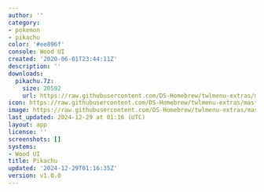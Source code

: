 ```yaml
---
author: ''
category:
- pokemon
- pikachu
color: '#ee896f'
console: Wood UI
created: '2020-06-01T23:44:11Z'
description: ''
downloads:
  pikachu.7z:
    size: 20592
    url: https://raw.githubusercontent.com/DS-Homebrew/twlmenu-extras/master/_nds/TWiLightMenu/akmenu/themes/pikachu.7z
icon: https://raw.githubusercontent.com/DS-Homebrew/twlmenu-extras/master/_nds/TWiLightMenu/akmenu/themes/meta/pikachu/icon.png
image: https://raw.githubusercontent.com/DS-Homebrew/twlmenu-extras/master/_nds/TWiLightMenu/akmenu/themes/meta/pikachu/icon.png
last_updated: 2024-12-29 at 01:16 (UTC)
layout: app
license: ''
screenshots: []
systems:
- Wood UI
title: Pikachu
updated: '2024-12-29T01:16:35Z'
version: v1.0.0
---
```

